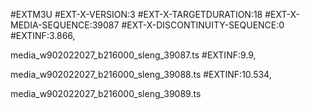 #EXTM3U
#EXT-X-VERSION:3
#EXT-X-TARGETDURATION:18
#EXT-X-MEDIA-SEQUENCE:39087
#EXT-X-DISCONTINUITY-SEQUENCE:0
#EXTINF:3.866,

media_w902022027_b216000_sleng_39087.ts
#EXTINF:9.9,

media_w902022027_b216000_sleng_39088.ts
#EXTINF:10.534,

media_w902022027_b216000_sleng_39089.ts
